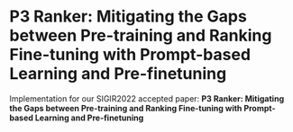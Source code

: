 # P3 Ranker: Mitigating the Gaps between Pre-training and Ranking Fine-tuning with Prompt-based Learning and Pre-finetuning
Implementation for our SIGIR2022 accepted paper:  **P3 Ranker: Mitigating the Gaps between Pre-training and Ranking Fine-tuning with Prompt-based Learning and Pre-finetuning**
